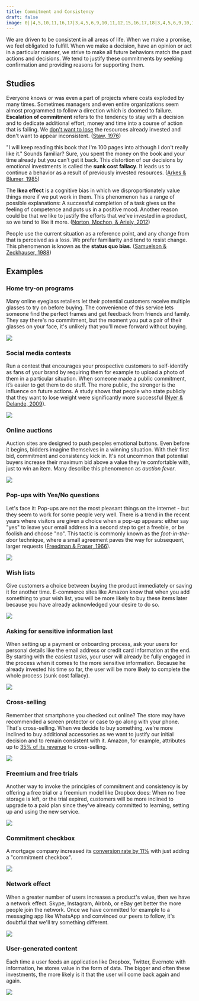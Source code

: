 ```yaml
---
title: Commitment and Consistency
draft: false
image: 0||4,5,10,11,16,17|3,4,5,6,9,10,11,12,15,16,17,18|3,4,5,6,9,10,11,12,15,16,17,18|4,5,10,11,16,17|||4,5,10,11,16,17|3,4,5,6,9,10,11,12,15,16,17,18|3,4,5,6,9,10,11,12,15,16,17,18|4,5,10,11,16,17|||4,5,10,11,16,17|3,4,5,6,9,10,11,12,15,16,17,18|3,4,5,6,9,10,11,12,15,16,17,18|4,5,10,11,16,17
---
```


We are driven to be consistent in all areas of life. When we make a promise, we feel obligated to fulfill. When we make a decision, have an opinion or act in a particular manner, we strive to make all future behaviors match the past actions and decisions. We tend to justify these commitments by seeking confirmation and providing reasons for supporting them.


## Studies

Everyone knows or was even a part of projects where costs exploded by many times. Sometimes managers and even entire organizations seem almost programmed to follow a direction which is doomed to failure. **Escalation of commitment** refers to the tendency to stay with a decision and to dedicate additional effort, money and time into a course of action that is failing. We [don't want to lose](/loss-aversion/) the resources already invested and don't want to appear inconsistent. ([Staw, 1976](http://citeseerx.ist.psu.edu/viewdoc/download?doi=10.1.1.470.3668&rep=rep1&type=pdf))

"I will keep reading this book that I'm 100 pages into although I don't really like it." Sounds familiar? Sure, you spent the money on the book and your time already but you can’t get it back. This distortion of our decisions by emotional investments is called the **sunk cost fallacy**.  It leads us to continue a behavior as a result of previously invested resources. ([Arkes & Blumer, 1985](http://citeseerx.ist.psu.edu/viewdoc/download?doi=10.1.1.452.2318&rep=rep1&type=pdf))

The **Ikea effect** is a cognitive bias in which we disproportionately value things more if we put work in them. This phenomenon has a range of possible explanations: A successful completion of a task gives us the feeling of competence and puts us in a positive mood. Another reason could be that we like to justify the efforts that we've invested in a product, so we tend to like it more. ([Norton, Mochon, & Ariely, 2012](http://www.hbs.edu/faculty/Pages/item.aspx?num=41121))

People use the current situation as a reference point, and any change from that is perceived as a loss. We prefer familiarity and tend to resist change. This phenomenon is known as the **status quo bias**. ([Samuelson & Zeckhauser, 1988](https://sites.hks.harvard.edu/fs/rzeckhau/SQBDM.pdf))


## Examples


### Home try-on programs
Many online eyeglass retailers let their potential customers receive multiple glasses to try on before buying. The convenience of this service lets someone find the perfect frames and get feedback from friends and family. They say there's no commitment, but the moment you put a pair of their glasses on your face, it's unlikely that you'll move forward without buying.

![](01-home-try-on-programs.png)


### Social media contests
Run a contest that encourages your prospective customers to self-identify as fans of your brand by requiring them for example to upload a photo of them in a particular situation. When someone made a public commitment, it’s easier to get them to do stuff. The more public, the stronger is the influence on future actions. A study shows that people who state publicly that they want to lose weight were significantly more successful ([Nyer & Delande, 2009](http://onlinelibrary.wiley.com/doi/10.1002/mar.20316/abstract)).

![](02-social-media-contests.png)


### Online auctions
Auction sites are designed to push peoples emotional buttons. Even before it begins, bidders imagine themselves in a winning situation. With their first bid, commitment and consistency kick in. It's not uncommon that potential buyers increase their maximum bid above a value they're comfortable with, just to win an item. Many describe this phenomenon as *auction fever*.

![](03-online-auctions.png)


### Pop-ups with Yes/No questions
Let's face it: Pop-ups are not the most pleasant things on the internet - but they seem to work for some people very well. There is a trend in the recent years where visitors are given a choice when a pop-up appears: either say "yes" to leave your email address in a second step to get a freebie, or be foolish and choose "no". This tactic is commonly known as the *foot-in-the-door* technique, where a small agreement paves the way for subsequent, larger requests ([Freedman & Fraser, 1966](https://www.researchgate.net/publication/17217362_Compliance_Without_Pressure_The_Foot-in-the-Door_Technique)).

![](04-popups.png)


### Wish lists
Give customers a choice between buying the product immediately or saving it for another time. E-commerce sites like Amazon know that when you add something to your wish list, you will be more likely to buy these items later because you have already acknowledged your desire to do so.

![](05-wish-lists.png)


### Asking for sensitive information last
When setting up a payment or onboarding process, ask your users for personal details like the email address or credit card information at the end. By starting with the easiest tasks, your user will already be fully engaged in the process when it comes to the more sensitive information. Because he already invested his time so far, the user will be more likely to complete the whole process (sunk cost fallacy).

![](06-asking-for-sensitive-information-last.png)


### Cross-selling
Remember that smartphone you checked out online? The store may have recommended a screen protector or case to go along with your phone. That's cross-selling. When we decide to buy something, we're more inclined to buy additional accessories as we want to justify our initial decision and to remain consistent with it. Amazon, for example, attributes up to [35% of its revenue](http://www.the-future-of-commerce.com/2013/10/14/ecommerce-cross-sell-up-sell/) to cross-selling.

![](07-cross-selling.png)


### Freemium and free trials
Another way to invoke the principles of commitment and consistency is by offering a free trial or a freemium model like Dropbox does: When no free storage is left, or the trial expired, customers will be more inclined to upgrade to a paid plan since they've already committed to learning, setting up and using the new service.

![](08-freemium-free-trials.png)


### Commitment checkbox
A mortgage company increased its [conversion rate by 11%](http://www.conversionvoodoo.com/blog/2010/07/11-conversion-rate-increase-with-a-%E2%80%9Ccommitment-checkbox%E2%80%9D/) with just adding a "commitment checkbox".

![](09-commitment-checkbox.png)


### Network effect
When a greater number of users increases a product's value, then we have a network effect. Skype, Instagram, Airbnb, or eBay get better the more people join the network. Once we have committed for example to a messaging app like WhatsApp and convinced our peers to follow, it's doubtful that we'll try something different.

![](10-network-effect.png)


### User-generated content
Each time a user feeds an application like Dropbox, Twitter, Evernote with information, he stores value in the form of data. The bigger and often these investments, the more likely is it that the user will come back again and again.

![](11-user-generated-content.png)